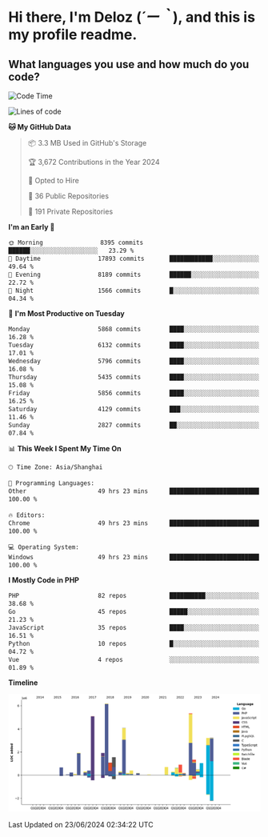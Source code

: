 # **Hi there, I'm Deloz (*´ー｀*), and this is my profile readme.**

## **What languages you use and how much do you code?**

<!--START_SECTION:waka-->
![Code Time](http://img.shields.io/badge/Code%20Time-4%2C259%20hrs%2052%20mins-blue)

![Lines of code](https://img.shields.io/badge/From%20Hello%20World%20I%27ve%20Written-41.6%20million%20lines%20of%20code-blue)

**🐱 My GitHub Data** 

> 📦 3.3 MB Used in GitHub's Storage 
 > 
> 🏆 3,672 Contributions in the Year 2024
 > 
> 💼 Opted to Hire
 > 
> 📜 36 Public Repositories 
 > 
> 🔑 191 Private Repositories 
 > 
**I'm an Early 🐤** 

```text
🌞 Morning                8395 commits        ██████░░░░░░░░░░░░░░░░░░░   23.29 % 
🌆 Daytime                17893 commits       ████████████░░░░░░░░░░░░░   49.64 % 
🌃 Evening                8189 commits        ██████░░░░░░░░░░░░░░░░░░░   22.72 % 
🌙 Night                  1566 commits        █░░░░░░░░░░░░░░░░░░░░░░░░   04.34 % 
```
📅 **I'm Most Productive on Tuesday** 

```text
Monday                   5868 commits        ████░░░░░░░░░░░░░░░░░░░░░   16.28 % 
Tuesday                  6132 commits        ████░░░░░░░░░░░░░░░░░░░░░   17.01 % 
Wednesday                5796 commits        ████░░░░░░░░░░░░░░░░░░░░░   16.08 % 
Thursday                 5435 commits        ████░░░░░░░░░░░░░░░░░░░░░   15.08 % 
Friday                   5856 commits        ████░░░░░░░░░░░░░░░░░░░░░   16.25 % 
Saturday                 4129 commits        ███░░░░░░░░░░░░░░░░░░░░░░   11.46 % 
Sunday                   2827 commits        ██░░░░░░░░░░░░░░░░░░░░░░░   07.84 % 
```


📊 **This Week I Spent My Time On** 

```text
🕑︎ Time Zone: Asia/Shanghai

💬 Programming Languages: 
Other                    49 hrs 23 mins      █████████████████████████   100.00 % 

🔥 Editors: 
Chrome                   49 hrs 23 mins      █████████████████████████   100.00 % 

💻 Operating System: 
Windows                  49 hrs 23 mins      █████████████████████████   100.00 % 
```

**I Mostly Code in PHP** 

```text
PHP                      82 repos            ██████████░░░░░░░░░░░░░░░   38.68 % 
Go                       45 repos            █████░░░░░░░░░░░░░░░░░░░░   21.23 % 
JavaScript               35 repos            ████░░░░░░░░░░░░░░░░░░░░░   16.51 % 
Python                   10 repos            █░░░░░░░░░░░░░░░░░░░░░░░░   04.72 % 
Vue                      4 repos             ░░░░░░░░░░░░░░░░░░░░░░░░░   01.89 % 
```



**Timeline**

![Lines of Code chart](https://raw.githubusercontent.com/deloz/deloz/main/assets/bar_graph.png)


 Last Updated on 23/06/2024 02:34:22 UTC
<!--END_SECTION:waka-->

